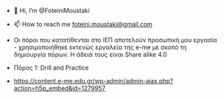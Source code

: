 - 👋 Hi, I’m @FoteiniMoustaki

- 📫 How to reach me foteini.moustaki@gmail.com
- Οι πόροι που κατατίθενται στο ΙΕΠ αποτελούν προσωπική μου εργασία - χρησιμοποιήθηκε εκτενώς εργαλεία της e-me με σκοπό τη δημιουργία πόρων. Η άδειά τους είναι Share alike 4.0
- Πόρος 1: Drill and Practice
- https://content.e-me.edu.gr/wp-admin/admin-ajax.php?action=h5p_embed&id=1279957



<!---
FoteiniMoustaki/FoteiniMoustaki is a ✨ special ✨ repository because its `README.md` (this file) appears on your GitHub profile.
You can click the Preview link to take a look at your changes.
--->
